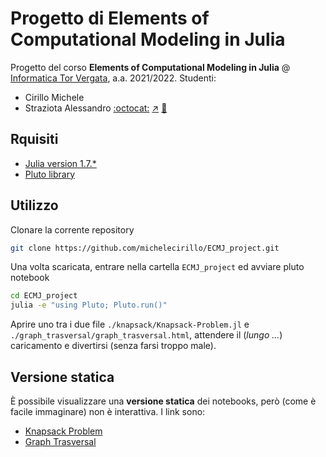 # Progetto di Elements of Computational Modeling in Julia
Progetto del corso **Elements of Computational Modeling in Julia** @ [Informatica Tor Vergata](http://www.informatica.uniroma2.it/), a.a. 2021/2022.
Studenti:
- Cirillo Michele
- Straziota Alessandro [:octocat:](https://github.com/Alessandrostr95) [:arrow_upper_right:](http://95.179.136.254/) [:incoming_envelope:](mailto:alessandrostr95@gmail.com)

## Rquisiti
- [Julia version 1.7.\*](https://julialang.org/downloads/)
- [Pluto library](https://github.com/fonsp/Pluto.jl)

## Utilizzo
Clonare la corrente repository
```bash
git clone https://github.com/michelecirillo/ECMJ_project.git
```

Una volta scaricata, entrare nella cartella `ECMJ_project` ed avviare pluto notebook
```bash
cd ECMJ_project
julia -e "using Pluto; Pluto.run()"
```

Aprire uno tra i due file `./knapsack/Knapsack-Problem.jl` e `./graph_trasversal/graph_trasversal.html`, attendere il (*lungo ...*) caricamento e divertirsi (senza farsi troppo male).

## Versione statica
È possibile visualizzare una **versione statica** dei notebooks, però (come è facile immaginare) non è interattiva.
I link sono:
- [Knapsack Problem](./knapsack/Knapsack-Problem.jl.html)
- [Graph Trasversal](./graph_trasversal/graph_trasversal.html)
